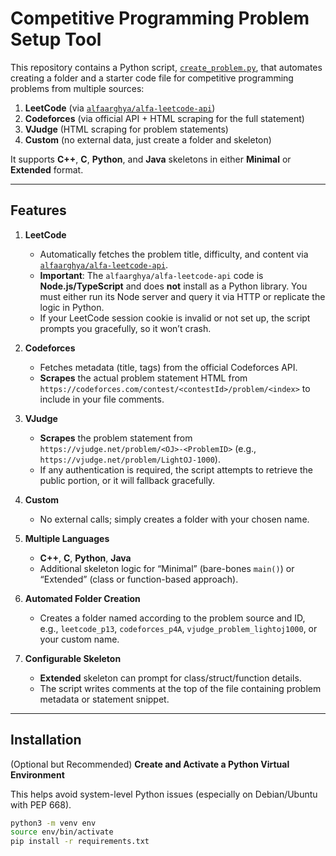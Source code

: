 # Competitive Programming Problem Setup Tool

This repository contains a Python script, [`create_problem.py`](./create_problem.py), that automates creating a folder and a starter code file for competitive programming problems from multiple sources:

1. **LeetCode** (via [`alfaarghya/alfa-leetcode-api`](https://github.com/alfaarghya/alfa-leetcode-api))  
2. **Codeforces** (via official API + HTML scraping for the full statement)  
3. **VJudge** (HTML scraping for problem statements)  
4. **Custom** (no external data, just create a folder and skeleton)

It supports **C++**, **C**, **Python**, and **Java** skeletons in either **Minimal** or **Extended** format.

---

## Features

1. **LeetCode**  
   - Automatically fetches the problem title, difficulty, and content via [`alfaarghya/alfa-leetcode-api`](https://github.com/alfaarghya/alfa-leetcode-api).  
   - **Important**: The `alfaarghya/alfa-leetcode-api` code is **Node.js/TypeScript** and does **not** install as a Python library. You must either run its Node server and query it via HTTP or replicate the logic in Python.  
   - If your LeetCode session cookie is invalid or not set up, the script prompts you gracefully, so it won’t crash.  

2. **Codeforces**  
   - Fetches metadata (title, tags) from the official Codeforces API.  
   - **Scrapes** the actual problem statement HTML from `https://codeforces.com/contest/<contestId>/problem/<index>` to include in your file comments.  

3. **VJudge**  
   - **Scrapes** the problem statement from `https://vjudge.net/problem/<OJ>-<ProblemID>` (e.g., `https://vjudge.net/problem/LightOJ-1000`).  
   - If any authentication is required, the script attempts to retrieve the public portion, or it will fallback gracefully.  

4. **Custom**  
   - No external calls; simply creates a folder with your chosen name.  

5. **Multiple Languages**  
   - **C++**, **C**, **Python**, **Java**  
   - Additional skeleton logic for “Minimal” (bare-bones `main()`) or “Extended” (class or function-based approach).  

6. **Automated Folder Creation**  
   - Creates a folder named according to the problem source and ID, e.g., `leetcode_p13`, `codeforces_p4A`, `vjudge_problem_lightoj1000`, or your custom name.  

7. **Configurable Skeleton**  
   - **Extended** skeleton can prompt for class/struct/function details.  
   - The script writes comments at the top of the file containing problem metadata or statement snippet.

---

## Installation

(Optional but Recommended) **Create and Activate a Python Virtual Environment**

   This helps avoid system-level Python issues (especially on Debian/Ubuntu with PEP 668).

   ```bash
   python3 -m venv env
   source env/bin/activate
   pip install -r requirements.txt

